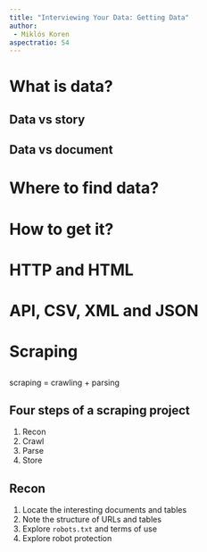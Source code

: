 ```yaml
---
title: "Interviewing Your Data: Getting Data"
author: 
 - Miklós Koren
aspectratio: 54
---
```


# What is data?
## Data vs story
## Data vs document

# Where to find data?
# How to get it?
# HTTP and HTML
# API, CSV, XML and JSON
# Scraping
## 
scraping = crawling + parsing

## Four steps of a scraping project
1. Recon
2. Crawl
3. Parse
4. Store

## Recon
1. Locate the interesting documents and tables
2. Note the structure of URLs and tables
3. Explore `robots.txt` and terms of use
4. Explore robot protection
